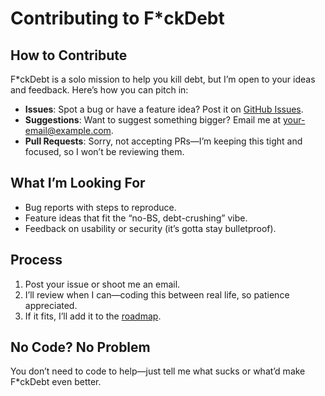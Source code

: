 # Contributing to F*ckDebt

## How to Contribute
F*ckDebt is a solo mission to help you kill debt, but I’m open to your ideas and feedback. Here’s how you can pitch in:

- **Issues**: Spot a bug or have a feature idea? Post it on [GitHub Issues](https://github.com/yourusername/fckdebt/issues).
- **Suggestions**: Want to suggest something bigger? Email me at [your-email@example.com](mailto:your-email@example.com).
- **Pull Requests**: Sorry, not accepting PRs—I’m keeping this tight and focused, so I won’t be reviewing them.

## What I’m Looking For
- Bug reports with steps to reproduce.
- Feature ideas that fit the “no-BS, debt-crushing” vibe.
- Feedback on usability or security (it’s gotta stay bulletproof).

## Process
1. Post your issue or shoot me an email.
2. I’ll review when I can—coding this between real life, so patience appreciated.
3. If it fits, I’ll add it to the [roadmap](/docs/roadmap.md).

## No Code? No Problem
You don’t need to code to help—just tell me what sucks or what’d make F*ckDebt even better.

